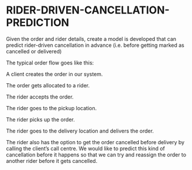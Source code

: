 # RIDER-DRIVEN-CANCELLATION-PREDICTION

Given the order and rider details, create a model is developed that can predict rider-driven cancellation in advance (i.e. before getting marked as cancelled or delivered)

The typical order flow goes like this:

A client creates the order in our system.

The order gets allocated to a rider.

The rider accepts the order.

The rider goes to the pickup location.

The rider picks up the order.

The rider goes to the delivery location and delivers the order.

The rider also has the option to get the order cancelled before delivery by calling the client’s call centre. We would like to predict this kind of cancellation before it happens so that we can try and reassign the order to another rider before it gets cancelled.
